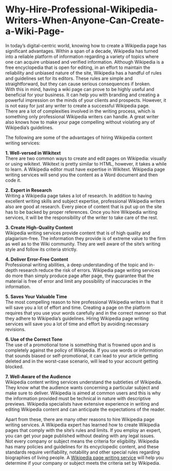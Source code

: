 # Why-Hire-Professional-Wikipedia-Writers-When-Anyone-Can-Create-a-Wiki-Page-
In today’s digital-centric world, knowing how to create a Wikipedia page has significant advantages. Within a span of a decade, Wikipedia has turned into a reliable platform of information regarding a variety of topics where one can acquire unbiased and verified information. 
Although Wikipedia is a free encyclopedia that is open for editing, in an effort to maintain the reliability and unbiased nature of the site, Wikipedia has a handful of rules and guidelines set for its editors. These rules are simple and straightforward, but they can cause serious consequences if broken. <br>
With this in mind, having a wiki page can prove to be highly useful and beneficial for your business. It can help you with branding and creating a powerful impression on the minds of your clients and prospects. However, it is not easy for just any writer to create a successful Wikipedia page. <br>
There are a lot of complexities involved in the writing process, which is something only professional Wikipedia writers can handle. A great writer also knows how to make your page compelling without violating any of Wikipedia’s guidelines. <br>

The following are some of the advantages of hiring Wikipedia content writing services: <br>

**1.	Well-versed in Wikitext <br>** 
There are two common ways to create and edit pages on Wikipedia: visually or using wikitext. Wikitext is pretty similar to HTML, however, it takes a while to learn. A Wikipedia editor must have expertise in Wikitext. Wikipedia page writing services will send you the content as a Word document and then code it. <br>

**2.	Expert in Research <br>**
Writing a Wikipedia page takes a lot of research. In addition to having excellent writing skills and subject expertise, professional Wikipedia writers also are good at research. Every piece of content that is put up on the site has to be backed by proper references. Once you hire Wikipedia writing services, it will be the responsibility of the writer to take care of the rest. <br>

**3.	Create High-Quality Content <br>**
Wikipedia writing services provide content that is of high quality and plagiarism-free. The information they provide is of extreme value to the firm as well as to the Wiki community. They are well aware of the site’s writing style and follow its criteria strictly. <br>

**4.	Deliver Error-Free Content <br>**
Professional writing abilities, a deep understanding of the topic and in-depth research reduce the risk of errors. Wikipedia page writing services do more than simply produce page after page, they guarantee that the material is free of error and limit any possibility of inaccuracies in the information. <br>

**5.	Saves Your Valuable Time <br>**
The most compelling reason to hire professional Wikipedia writers is that it will save you a lot of effort and time. Creating a page on the platform requires that you use your words carefully and in the correct manner so that they adhere to Wikipedia’s guidelines.  Hiring Wikipedia page writing services will save you a lot of time and effort by avoiding necessary revisions. <br>

**6.	Use of the Correct Tone <br>**
The use of a promotional tone is something that is frowned upon and is completely against the policy of Wikipedia. If you use words or information that sounds biased or self-promotional, it can lead to your article getting deleted and in the worst-case scenario, will lead to your account getting blocked. <br>

**7.	Well-Aware of the Audience <br>**
Wikipedia content writing services understand the subtleties of Wikipedia. They know what the audience wants concerning a particular subject and make sure to deliver. Wikipedia is aimed at common users and this is why the information provided must be technical in nature with descriptive previews. Wikipedia specialists have extensive experience in writing and editing Wikipedia content and can anticipate the expectations of the reader. <br>

Apart from these, there are many other reasons to hire Wikipedia page writing services. A Wikipedia expert has learned how to create Wikipedia pages that comply with the site’s rules and limits. If you employ an expert, you can get your page published without dealing with any legal issues. <br>
Not every company or subject means the criteria for eligibility. Wikipedia has many policies and guidelines for its encyclopedic content, and these standards require verifiability, notability and other special rules regarding biographies of living people. A <a href="https://www.hatsoffdigital.com/services/wikipedia-content-writing-services/">Wikipedia page writing service</a> will help you determine if your company or subject meets the criteria set by Wikipedia. <br>
